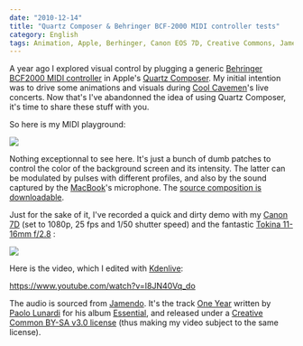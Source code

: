 ```yaml
---
date: "2010-12-14"
title: "Quartz Composer & Behringer BCF-2000 MIDI controller tests"
category: English
tags: Animation, Apple, Berhinger, Canon EOS 7D, Creative Commons, Jamendo, Kdenlive, MacBook, MacBook, midi, MIDI-controlled graphics, Quartz Composer, tokina, USB, Video, Visual
---
```


A year ago I explored visual control by plugging a generic [Behringer BCF2000 MIDI controller](https://amzn.com/B000CZ0RJ2/?tag=kevideld-20)  in Apple's [Quartz Composer](https://en.wikipedia.org/wiki/Quartz_Composer). My initial intention was to drive some animations and visuals during [Cool Cavemen](https://coolcavemen.com)'s live concerts. Now that's I've abandonned the idea of using Quartz Composer, it's time to share these stuff with you.

So here is my MIDI playground:

![]({attach}quartz-composer-midi-playground.png)

Nothing exceptionnal to see here. It's just a bunch of dumb patches to control the color of the background screen and its intensity. The latter can be modulated by pulses with different profiles, and also by the sound captured by the [MacBook](https://amzn.com/B002QQ8H8I/?tag=kevideld-20)'s microphone. The [source composition is downloadable](https://kevin.deldycke.com/documents/midi-controlled-playground.qtz).



Just for the sake of it, I've recorded a quick and dirty demo with my [Canon 7D](https://amzn.com/B002NEGTTW/?tag=kevideld-20)  (set to 1080p, 25 fps and 1/50 shutter speed) and the fantastic [Tokina 11-16mm f/2.8](https://amzn.com/B0014Z3XMC/?tag=kevideld-20) :

![]({attach}behind-the-scene-of-bcf2000-and-quartz-composer-video.jpg)

Here is the video, which I edited with [Kdenlive](https://www.kdenlive.org):

https://www.youtube.com/watch?v=I8JN40Vq_do

The audio is sourced from [Jamendo](https://jamendo.com). It's the track [One Year](https://jamendo.com/track/556566) written by [Paolo Lunardi](https://jamendo.com/artist/Paolo_Lunardi) for his album [Essential](https://jamendo.com/album/64689), and released under a [Creative Common BY-SA v3.0 license](https://creativecommons.org/licenses/by-sa/3.0/) (thus making my video subject to the same license).
